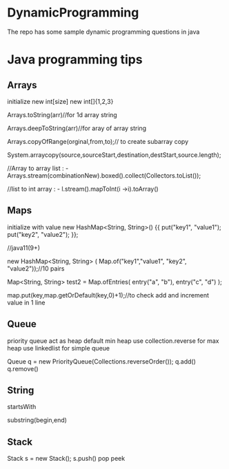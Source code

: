 # DynamicProgramming
The repo has some sample dynamic programming questions in java

# Java programming tips

## Arrays
initialize
new int[size]
new int[]{1,2,3}

Arrays.toString(arr)//for 1d array string

Arrays.deepToString(arr)//for aray of array string

Arrays.copyOfRange(orginal,from,to);// to create subarray copy

System.arraycopy(source,sourceStart,destination,destStart,source.length);

//Array to array list : - 
Arrays.stream(combinationNew).boxed().collect(Collectors.toList());

//list to int array : - 
l.stream().mapToInt(i ->i).toArray()

## Maps
initialize with value
new HashMap<String, String>() {{
put("key1", "value1");
put("key2", "value2");
}};

//java11(9+)

new HashMap<String, String> (
Map.of("key1","value1", "key2", "value2"));//10 pairs

Map<String, String> test2 = Map.ofEntries(
entry("a", "b"),
entry("c", "d")
);

map.put(key,map.getOrDefault(key,0)+1);//to check add and increment value in 1 line

## Queue
priority queue act as heap default min heap use collection.reverse for max heap
use linkedlist for simple queue

Queue q = new PriorityQueue(Collections.reverseOrder());
q.add()
q.remove()

## String
startsWith

substring(begin,end)

## Stack
Stack s = new Stack();
s.push()
pop
peek





